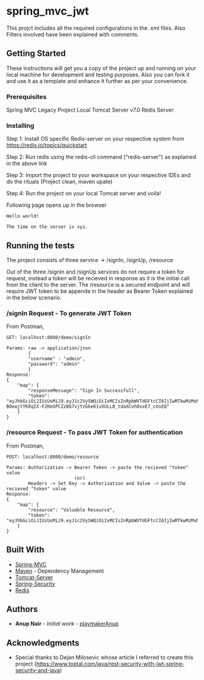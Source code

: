 # spring_mvc_jwt

This projct includes all the required configurations in the .xml files. Also Filters involved have been explained with comments.

## Getting Started

These instructions will get you a copy of the project up and running on your local machine for development and testing purposes. Also you can fork it and use it as a template and enhance it further as per your convenience.

### Prerequisites

Spring MVC Legacy Project
Local Tomcat Server v7.0
Redis Server

### Installing

Step 1: Install OS specific Redis-server on your respective system from https://redis.io/topics/quickstart 

Step 2: Run redis using the redis-cli command ("redis-server") as explained in the above link

Step 3: Import the project to your workspace on your respective IDEs and do the rituals (Project clean, maven upate)

Step 4: Run the project on your local Tomcat server and voila!

Following page opens up in the browser

```
Hello world!

The time on the server is xyz.
```

## Running the tests

The project consists of three service -> /signIn, /signUp, /resource

Out of the three /signIn and /signUp services do not require a token for request, instead a token will be recieved in response as it is the initial call from the client to the server.
The /resource is a secured endpoint and will require JWT token to be appende in the header as Bearer Token explained in the below scenario.

### /signIn Request - To generate JWT Token
From Postman,
```
GET: localhost:8080/demo/signIn

Params: raw -> application/json
        {
        "username" : "admin",
        "password": "admin"
        }
Response:
{
    "map": {
        "responseMessage": "Sign In Successfull",
        "token": "eyJhbGciOiJIUzUxMiJ9.eyJ1c2VySWQiOiIxMCIsInRpbWVTdGFtcCI6IjIwMTkwMzMxMTY1MDUwIn0.8qvIwEwS47iUeWL85b1d2jHFb2-BOewjtYK8qIX-F2KmSPCZzBb7vjYzGke61vXULL0_tdaXCvh8vxE7_cUsEQ"
    }
}
```

### /resource Request - To pass JWT Token for authentication
From Postman,
```
POST: localhost:8080/demo/resource

Params: Authorization -> Bearer Token -> paste the recieved "token" value
                         (or)
        Headers -> Set Key -> Authorization and Value -> paste the recieved "token" value
Response:
{
    "map": {
        "resource": "Valuable Resource",
        "token": "eyJhbGciOiJIUzUxMiJ9.eyJ1c2VySWQiOiIxMCIsInRpbWVTdGFtcCI6IjIwMTkwMzMxMTY1MTA4In0.1AI0riG0q6SNkuccDz_zrzqkCv6fwH1BNbuZIc63OHW7cnRZa74dtolAU01nesLCMrS_d84guWCHsJCrqIYnCg"
    }
}
```

## Built With

* [Spring-MVC](https://docs.spring.io/spring/docs/current/spring-framework-reference/web.html)
* [Maven](https://maven.apache.org/) - Dependency Management
* [Tomcat-Server](http://tomcat.apache.org/)
* [Spring-Security](https://docs.spring.io/spring-security/site/docs/3.0.x/reference/security-filter-chain.html)
* [Redis](https://redis.io/topics/quickstart) 

## Authors

* **Anup Nair** - *Initial work* - [playmakerAnup](https://github.com/playmakerAnup)

## Acknowledgments

* Special thanks to Dejan Milosevic whose article I referred to create this project 
(https://www.toptal.com/java/rest-security-with-jwt-spring-security-and-java)


